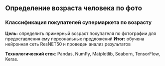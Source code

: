 ## Определение возраста человека по фото

### Классификация покупателей супермаркета по возрасту
**Цель:** определить примерный возраст покупателя по фотографии для предоставления ему персональных предложений
**Итог:** обучена нейронная сеть ResNET50 и проведен анализ результатов

**Технологический стек**: Pandas, NumPy, Matplotlib, Seaborn, TensorFlow, Keras.
